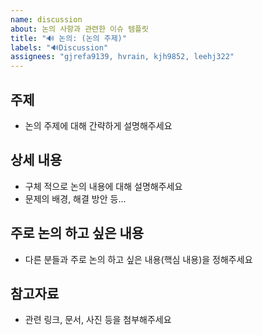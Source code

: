 ```yaml
---
name: discussion
about: 논의 사항과 관련한 이슈 템플릿
title: "🔊 논의: (논의 주제)"
labels: "🔊Discussion"
assignees: "gjrefa9139, hvrain, kjh9852, leehj322"
---
```


## 주제

- 논의 주제에 대해 간략하게 설명해주세요

## 상세 내용

- 구체 적으로 논의 내용에 대해 설명해주세요
- 문제의 배경, 해결 방안 등...

## 주로 논의 하고 싶은 내용

- 다른 분들과 주로 논의 하고 싶은 내용(핵심 내용)을 정해주세요

## 참고자료

- 관련 링크, 문서, 사진 등을 첨부해주세요
